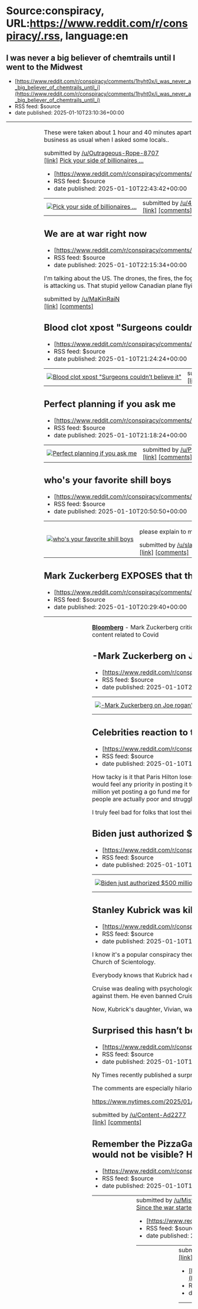 # Source:conspiracy, URL:https://www.reddit.com/r/conspiracy/.rss, language:en

## I was never a big believer of chemtrails until I went to the Midwest
 - [https://www.reddit.com/r/conspiracy/comments/1hyht0x/i_was_never_a_big_believer_of_chemtrails_until_i](https://www.reddit.com/r/conspiracy/comments/1hyht0x/i_was_never_a_big_believer_of_chemtrails_until_i)
 - RSS feed: $source
 - date published: 2025-01-10T23:10:36+00:00

<table> <tr><td> <a href="https://www.reddit.com/r/conspiracy/comments/1hyht0x/i_was_never_a_big_believer_of_chemtrails_until_i/"> <img src="https://b.thumbs.redditmedia.com/yYdDTcFQxGnwsFh8xlDFvEKgUFIuDsiU-ly3l5lXsmI.jpg" alt="I was never a big believer of chemtrails until I went to the Midwest" title="I was never a big believer of chemtrails until I went to the Midwest" /> </a> </td><td> <!-- SC_OFF --><div class="md"><p>These were taken about 1 hour and 40 minutes apart. The clouds created by the contrails were different than the natural clouds. This wasn’t a case of “clouds roll in and consume the contrail”, the contrail expanded until it turned into this grey hazy “cloud”. Seemed like business as usual when I asked some locals..</p> </div><!-- SC_ON --> &#32; submitted by &#32; <a href="https://www.reddit.com/user/Outrageous-Rope-8707"> /u/Outrageous-Rope-8707 </a> <br/> <span><a href="https://www.reddit.com/gallery/1hyht0x">[link]</a></span> &#32; <span><a href="https://www.red

## Pick your side of billionaires ...
 - [https://www.reddit.com/r/conspiracy/comments/1hyh751/pick_your_side_of_billionaires](https://www.reddit.com/r/conspiracy/comments/1hyh751/pick_your_side_of_billionaires)
 - RSS feed: $source
 - date published: 2025-01-10T22:43:42+00:00

<table> <tr><td> <a href="https://www.reddit.com/r/conspiracy/comments/1hyh751/pick_your_side_of_billionaires/"> <img src="https://preview.redd.it/1s9a1ietv8ce1.jpeg?width=640&amp;crop=smart&amp;auto=webp&amp;s=4548f4a27a25d9675bc6c78be8a2a46cea32cdba" alt="Pick your side of billionaires ... " title="Pick your side of billionaires ... " /> </a> </td><td> &#32; submitted by &#32; <a href="https://www.reddit.com/user/420Migo"> /u/420Migo </a> <br/> <span><a href="https://i.redd.it/1s9a1ietv8ce1.jpeg">[link]</a></span> &#32; <span><a href="https://www.reddit.com/r/conspiracy/comments/1hyh751/pick_your_side_of_billionaires/">[comments]</a></span> </td></tr></table>

## We are at war right now
 - [https://www.reddit.com/r/conspiracy/comments/1hygkfz/we_are_at_war_right_now](https://www.reddit.com/r/conspiracy/comments/1hygkfz/we_are_at_war_right_now)
 - RSS feed: $source
 - date published: 2025-01-10T22:15:34+00:00

<!-- SC_OFF --><div class="md"><p>I&#39;m talking about the US. The drones, the fires, the fog, factories burning, trains crashing, bridges collapsing, people sick all the time, orbs, and transgenders everywhere since Covid, suicides out of control. We are under mental, spiritual, and physical attack. The world is attacking us. That stupid yellow Canadian plane flying to the fires. War is always psychological first. It&#39;s orchestrated in a way so that you don&#39;t know it&#39;s happening.</p> </div><!-- SC_ON --> &#32; submitted by &#32; <a href="https://www.reddit.com/user/MaKinRaiN"> /u/MaKinRaiN </a> <br/> <span><a href="https://www.reddit.com/r/conspiracy/comments/1hygkfz/we_are_at_war_right_now/">[link]</a></span> &#32; <span><a href="https://www.reddit.com/r/conspiracy/comments/1hygkfz/we_are_at_war_right_now/">[comments]</a></span>

## Blood clot xpost "Surgeons couldn’t believe it"
 - [https://www.reddit.com/r/conspiracy/comments/1hyfecw/blood_clot_xpost_surgeons_couldnt_believe_it](https://www.reddit.com/r/conspiracy/comments/1hyfecw/blood_clot_xpost_surgeons_couldnt_believe_it)
 - RSS feed: $source
 - date published: 2025-01-10T21:24:24+00:00

<table> <tr><td> <a href="https://www.reddit.com/r/conspiracy/comments/1hyfecw/blood_clot_xpost_surgeons_couldnt_believe_it/"> <img src="https://preview.redd.it/m6g7c2thh8ce1.png?width=640&amp;crop=smart&amp;auto=webp&amp;s=0399e14139206664262af1bb47d7b040106d720c" alt="Blood clot xpost &quot;Surgeons couldn’t believe it&quot;" title="Blood clot xpost &quot;Surgeons couldn’t believe it&quot;" /> </a> </td><td> &#32; submitted by &#32; <a href="https://www.reddit.com/user/Ok_Oven3503"> /u/Ok_Oven3503 </a> <br/> <span><a href="https://i.redd.it/m6g7c2thh8ce1.png">[link]</a></span> &#32; <span><a href="https://www.reddit.com/r/conspiracy/comments/1hyfecw/blood_clot_xpost_surgeons_couldnt_believe_it/">[comments]</a></span> </td></tr></table>

## Perfect planning if you ask me
 - [https://www.reddit.com/r/conspiracy/comments/1hyf9ev/perfect_planning_if_you_ask_me](https://www.reddit.com/r/conspiracy/comments/1hyf9ev/perfect_planning_if_you_ask_me)
 - RSS feed: $source
 - date published: 2025-01-10T21:18:24+00:00

<table> <tr><td> <a href="https://www.reddit.com/r/conspiracy/comments/1hyf9ev/perfect_planning_if_you_ask_me/"> <img src="https://preview.redd.it/8dm59ablg8ce1.jpeg?width=640&amp;crop=smart&amp;auto=webp&amp;s=e04131af8475a1288ef4b1286dd6447cc7846b42" alt="Perfect planning if you ask me " title="Perfect planning if you ask me " /> </a> </td><td> &#32; submitted by &#32; <a href="https://www.reddit.com/user/Pixel-Princess-85"> /u/Pixel-Princess-85 </a> <br/> <span><a href="https://i.redd.it/8dm59ablg8ce1.jpeg">[link]</a></span> &#32; <span><a href="https://www.reddit.com/r/conspiracy/comments/1hyf9ev/perfect_planning_if_you_ask_me/">[comments]</a></span> </td></tr></table>

## who's your favorite shill boys
 - [https://www.reddit.com/r/conspiracy/comments/1hyem73/whos_your_favorite_shill_boys](https://www.reddit.com/r/conspiracy/comments/1hyem73/whos_your_favorite_shill_boys)
 - RSS feed: $source
 - date published: 2025-01-10T20:50:50+00:00

<table> <tr><td> <a href="https://www.reddit.com/r/conspiracy/comments/1hyem73/whos_your_favorite_shill_boys/"> <img src="https://preview.redd.it/e4z7k0job8ce1.jpeg?width=640&amp;crop=smart&amp;auto=webp&amp;s=48a71228c759af0733e868c88ee8e226a0669348" alt="who's your favorite shill boys " title="who's your favorite shill boys " /> </a> </td><td> <!-- SC_OFF --><div class="md"><p>please explain to me why any of these people are not controlled opposition or are they CIA white hats.</p> </div><!-- SC_ON --> &#32; submitted by &#32; <a href="https://www.reddit.com/user/slaykingr"> /u/slaykingr </a> <br/> <span><a href="https://i.redd.it/e4z7k0job8ce1.jpeg">[link]</a></span> &#32; <span><a href="https://www.reddit.com/r/conspiracy/comments/1hyem73/whos_your_favorite_shill_boys/">[comments]</a></span> </td></tr></table>

## Mark Zuckerberg EXPOSES that the Biden administration pressured Facebook to censor posts on vaccine side effects.
 - [https://www.reddit.com/r/conspiracy/comments/1hye3zg/mark_zuckerberg_exposes_that_the_biden](https://www.reddit.com/r/conspiracy/comments/1hye3zg/mark_zuckerberg_exposes_that_the_biden)
 - RSS feed: $source
 - date published: 2025-01-10T20:29:40+00:00

<table> <tr><td> <a href="https://www.reddit.com/r/conspiracy/comments/1hye3zg/mark_zuckerberg_exposes_that_the_biden/"> <img src="https://preview.redd.it/hg57yrgw78ce1.jpeg?width=640&amp;crop=smart&amp;auto=webp&amp;s=8c5a3b2192078757ab6c9f4988940b441e9b0684" alt="Mark Zuckerberg EXPOSES that the Biden administration pressured Facebook to censor posts on vaccine side effects." title="Mark Zuckerberg EXPOSES that the Biden administration pressured Facebook to censor posts on vaccine side effects." /> </a> </td><td> <!-- SC_OFF --><div class="md"><p><a href="https://archive.is/qctiG"><strong>Bloomberg</strong></a> - Mark Zuckerberg criticized the Biden administration during a <a href="https://youtu.be/nONHwzt7fCk?si=Pq9OI5gg7ifqpI_D">conversation</a> with podcaster Joe Rogan, claiming the administration would “scream” and “curse” at <a href="https://en.m.wikipedia.org/wiki/Meta_Platforms">Meta Platforms Inc.</a> employees amid discussions about how to moderate content related to Covid

## -Mark Zuckerberg on Joe rogan's podcast : They asked us to delete anyone who said the vaccine could have side effects.
 - [https://www.reddit.com/r/conspiracy/comments/1hydymk/mark_zuckerberg_on_joe_rogans_podcast_they_asked](https://www.reddit.com/r/conspiracy/comments/1hydymk/mark_zuckerberg_on_joe_rogans_podcast_they_asked)
 - RSS feed: $source
 - date published: 2025-01-10T20:23:37+00:00

<table> <tr><td> <a href="https://www.reddit.com/r/conspiracy/comments/1hydymk/mark_zuckerberg_on_joe_rogans_podcast_they_asked/"> <img src="https://preview.redd.it/3icl45lo68ce1.jpeg?width=640&amp;crop=smart&amp;auto=webp&amp;s=3a893d9de1f471688efcff01b73cf1c847af09b3" alt="-Mark Zuckerberg on Joe rogan's podcast : They asked us to delete anyone who said the vaccine could have side effects. " title="-Mark Zuckerberg on Joe rogan's podcast : They asked us to delete anyone who said the vaccine could have side effects. " /> </a> </td><td> &#32; submitted by &#32; <a href="https://www.reddit.com/user/KindlySleep4645"> /u/KindlySleep4645 </a> <br/> <span><a href="https://i.redd.it/3icl45lo68ce1.jpeg">[link]</a></span> &#32; <span><a href="https://www.reddit.com/r/conspiracy/comments/1hydymk/mark_zuckerberg_on_joe_rogans_podcast_they_asked/">[comments]</a></span> </td></tr></table>

## Celebrities reaction to the LA fires is quite frankly disgusting.
 - [https://www.reddit.com/r/conspiracy/comments/1hycw0h/celebrities_reaction_to_the_la_fires_is_quite](https://www.reddit.com/r/conspiracy/comments/1hycw0h/celebrities_reaction_to_the_la_fires_is_quite)
 - RSS feed: $source
 - date published: 2025-01-10T19:38:36+00:00

<!-- SC_OFF --><div class="md"><p>How tacky is it that Paris Hilton loses her home and edits the video to have some cringe sad piano music to post to the entire internet? Like, I’m sorry if I lost everything to the fire including my job, all my belongings, and my house, etc. I don’t think I would feel any priority in posting it to the internet. It’s disgusting because she’s acting as if she can’t just buy another home. Other people don’t have that luxury so I find it so insensitive. Or how there’s an actor Mandy Moore having a net worth of 14 million yet posting a go fund me for her family… I’m sorry but you have millions of dollars and you’re going to ask the public to donate to your family? Why don’t you just donate money yourself? I find it a lot better to go donate to go fund me’s where people are actually poor and struggling.</p> <p>I truly feel bad for folks that lost their homes and belongings but I can’t help but feel zero empathy for the rich. For them they can rebuild and c

## Biden just authorized $500 million in aid to Californians who lost everything in the fires. Just joking. That was for Ukraine.
 - [https://www.reddit.com/r/conspiracy/comments/1hyaxgu/biden_just_authorized_500_million_in_aid_to](https://www.reddit.com/r/conspiracy/comments/1hyaxgu/biden_just_authorized_500_million_in_aid_to)
 - RSS feed: $source
 - date published: 2025-01-10T18:17:39+00:00

<table> <tr><td> <a href="https://www.reddit.com/r/conspiracy/comments/1hyaxgu/biden_just_authorized_500_million_in_aid_to/"> <img src="https://preview.redd.it/eg699f54e7ce1.jpeg?width=640&amp;crop=smart&amp;auto=webp&amp;s=8a47898095a4a13ab3629e878533f769312f1198" alt="Biden just authorized $500 million in aid to Californians who lost everything in the fires. Just joking. That was for Ukraine." title="Biden just authorized $500 million in aid to Californians who lost everything in the fires. Just joking. That was for Ukraine." /> </a> </td><td> &#32; submitted by &#32; <a href="https://www.reddit.com/user/Flimsy_Control4506"> /u/Flimsy_Control4506 </a> <br/> <span><a href="https://i.redd.it/eg699f54e7ce1.jpeg">[link]</a></span> &#32; <span><a href="https://www.reddit.com/r/conspiracy/comments/1hyaxgu/biden_just_authorized_500_million_in_aid_to/">[comments]</a></span> </td></tr></table>

## Stanley Kubrick was killed by The Church of Scientology for his treatment of Tom Cruise in the making of "Eyes Wide Shut"
 - [https://www.reddit.com/r/conspiracy/comments/1hyanks/stanley_kubrick_was_killed_by_the_church_of](https://www.reddit.com/r/conspiracy/comments/1hyanks/stanley_kubrick_was_killed_by_the_church_of)
 - RSS feed: $source
 - date published: 2025-01-10T18:06:16+00:00

<!-- SC_OFF --><div class="md"><p>I know it&#39;s a popular conspiracy theory that Kubrick was killed by the Illuminati for revealing too many secrets in this movie, but I just got done listening to the &quot;What Went Wrong&quot; podcast and it got me thinking that Kubrick made an enemy of The Church of Scientology. </p> <p>Everybody knows that Kubrick had extreme methods when it came to getting the perfect take, the most notable being Shelly Duvall in &quot; The Shining&quot; but it sounds like nobody had it worse that Tom Cruise. </p> <p>Cruise was dealing with psychological warfare on the set. He regularly had to shoot 70-100 times for a single take during this movie. Kubrick manipulated Kidman and Cruise (married at the time) to reveal their marital secrets so he could use it against them. He even banned Cruise from the set during Nicole Kidman&#39;s sex scenes, and even forbade Kidman to talk about her sex scenes. </p> <p>Now, Kubrick&#39;s daughter, Vivian, was hired to score 

## Surprised this hasn’t been posted. Turns out fluoride is now “officially” toxic
 - [https://www.reddit.com/r/conspiracy/comments/1hy9uil/surprised_this_hasnt_been_posted_turns_out](https://www.reddit.com/r/conspiracy/comments/1hy9uil/surprised_this_hasnt_been_posted_turns_out)
 - RSS feed: $source
 - date published: 2025-01-10T17:33:04+00:00

<!-- SC_OFF --><div class="md"><p>Ny Times recently published a surprisingly candid article about fluoride and the serious dangers to health and IQ. Nice to know the government has officially been poisoning and lowering American IQs for many decades. Kind of explains a lot. </p> <p>The comments are especially hilarious. It might poison children’s brains, “but what about their teeth!?!”</p> <p><a href="https://www.nytimes.com/2025/01/08/health/fluoride-children-iq.html?smid=url-share">https://www.nytimes.com/2025/01/08/health/fluoride-children-iq.html?smid=url-share</a></p> </div><!-- SC_ON --> &#32; submitted by &#32; <a href="https://www.reddit.com/user/Content-Ad2277"> /u/Content-Ad2277 </a> <br/> <span><a href="https://www.reddit.com/r/conspiracy/comments/1hy9uil/surprised_this_hasnt_been_posted_turns_out/">[link]</a></span> &#32; <span><a href="https://www.reddit.com/r/conspiracy/comments/1hy9uil/surprised_this_hasnt_been_posted_turns_out/">[comments]</a></span>

## Remember the PizzaGate guy who shot up Comet Ping Pong? He miraculously shot the server hard drive on the day they rotated the camera angles so he would not be visible? He was shot and killed last night by police during a traffic stop.
 - [https://www.reddit.com/r/conspiracy/comments/1hy98yo/remember_the_pizzagate_guy_who_shot_up_comet_ping](https://www.reddit.com/r/conspiracy/comments/1hy98yo/remember_the_pizzagate_guy_who_shot_up_comet_ping)
 - RSS feed: $source
 - date published: 2025-01-10T17:08:10+00:00

<table> <tr><td> <a href="https://www.reddit.com/r/conspiracy/comments/1hy98yo/remember_the_pizzagate_guy_who_shot_up_comet_ping/"> <img src="https://external-preview.redd.it/rHqxBJQW3RDf3ymknuH_jo94El0UQayk-EK4Nw-w5KM.jpg?width=640&amp;crop=smart&amp;auto=webp&amp;s=e427f249ec0c8229f3f99df005bb912fe1c965ab" alt="Remember the PizzaGate guy who shot up Comet Ping Pong? He miraculously shot the server hard drive on the day they rotated the camera angles so he would not be visible? He was shot and killed last night by police during a traffic stop." title="Remember the PizzaGate guy who shot up Comet Ping Pong? He miraculously shot the server hard drive on the day they rotated the camera angles so he would not be visible? He was shot and killed last night by police during a traffic stop." /> </a> </td><td> &#32; submitted by &#32; <a href="https://www.reddit.com/user/MisterRogers12"> /u/MisterRogers12 </a> <br/> <span><a href="https://justthenews.com/government/local/gunman-convicted-piz

## Since the war started, the Biden admin and the Congress have sent more than $106 billion in assistance to Ukraine ($70bn in military aid and $33bn in financial assistance). The photo is Los Angeles, not Kyiv
 - [https://www.reddit.com/r/conspiracy/comments/1hy933j/since_the_war_started_the_biden_admin_and_the](https://www.reddit.com/r/conspiracy/comments/1hy933j/since_the_war_started_the_biden_admin_and_the)
 - RSS feed: $source
 - date published: 2025-01-10T17:01:21+00:00

<table> <tr><td> <a href="https://www.reddit.com/r/conspiracy/comments/1hy933j/since_the_war_started_the_biden_admin_and_the/"> <img src="https://preview.redd.it/d85lypdl67ce1.jpeg?width=640&amp;crop=smart&amp;auto=webp&amp;s=0790a270f11abe14255e9ab5e51e1b83f39efa5d" alt="Since the war started, the Biden admin and the Congress have sent more than $106 billion in assistance to Ukraine ($70bn in military aid and $33bn in financial assistance). The photo is Los Angeles, not Kyiv" title="Since the war started, the Biden admin and the Congress have sent more than $106 billion in assistance to Ukraine ($70bn in military aid and $33bn in financial assistance). The photo is Los Angeles, not Kyiv" /> </a> </td><td> &#32; submitted by &#32; <a href="https://www.reddit.com/user/Reasonable_Mess_3327"> /u/Reasonable_Mess_3327 </a> <br/> <span><a href="https://i.redd.it/d85lypdl67ce1.jpeg">[link]</a></span> &#32; <span><a href="https://www.reddit.com/r/conspiracy/comments/1hy933j/since_the_war_sta

## Western NC, Maui, East Palestine - ranging from nothing to immense red tape to get any help, Los Angeles - 100% whatever they need for the next 6 months
 - [https://www.reddit.com/r/conspiracy/comments/1hy8za4/western_nc_maui_east_palestine_ranging_from](https://www.reddit.com/r/conspiracy/comments/1hy8za4/western_nc_maui_east_palestine_ranging_from)
 - RSS feed: $source
 - date published: 2025-01-10T16:56:51+00:00

<table> <tr><td> <a href="https://www.reddit.com/r/conspiracy/comments/1hy8za4/western_nc_maui_east_palestine_ranging_from/"> <img src="https://external-preview.redd.it/PnW9u7JUG63t1ilK-dmLgZ886e18W928zupyoEgZ8bo.jpg?width=640&amp;crop=smart&amp;auto=webp&amp;s=44f2bea5aed5fb0e243395299c18b571ed5fc520" alt="Western NC, Maui, East Palestine - ranging from nothing to immense red tape to get any help, Los Angeles - 100% whatever they need for the next 6 months " title="Western NC, Maui, East Palestine - ranging from nothing to immense red tape to get any help, Los Angeles - 100% whatever they need for the next 6 months " /> </a> </td><td> <!-- SC_OFF --><div class="md"><p>In western North Carolina, people about to get kicked out of hotels, waiting for FEMA to help them for now three months got a gracious 24 hours extension due to the storm before they’re kicked out into the subfreezing weather to join all the other thousands and thousands of people in tents, cars, and the luckier ones i

## Coincidence, right..
 - [https://www.reddit.com/r/conspiracy/comments/1hy89e9/coincidence_right](https://www.reddit.com/r/conspiracy/comments/1hy89e9/coincidence_right)
 - RSS feed: $source
 - date published: 2025-01-10T16:26:53+00:00

<table> <tr><td> <a href="https://www.reddit.com/r/conspiracy/comments/1hy89e9/coincidence_right/"> <img src="https://preview.redd.it/43kfko2l07ce1.jpeg?width=640&amp;crop=smart&amp;auto=webp&amp;s=2eddbc1103b246dac543b5fedf6a738541c56808" alt="Coincidence, right.." title="Coincidence, right.." /> </a> </td><td> &#32; submitted by &#32; <a href="https://www.reddit.com/user/Welshraven9"> /u/Welshraven9 </a> <br/> <span><a href="https://i.redd.it/43kfko2l07ce1.jpeg">[link]</a></span> &#32; <span><a href="https://www.reddit.com/r/conspiracy/comments/1hy89e9/coincidence_right/">[comments]</a></span> </td></tr></table>

## I don’t Know How It Started But Why It Started is Easy. SmartCity
 - [https://www.reddit.com/r/conspiracy/comments/1hy78h8/i_dont_know_how_it_started_but_why_it_started_is](https://www.reddit.com/r/conspiracy/comments/1hy78h8/i_dont_know_how_it_started_but_why_it_started_is)
 - RSS feed: $source
 - date published: 2025-01-10T15:42:41+00:00

<table> <tr><td> <a href="https://www.reddit.com/r/conspiracy/comments/1hy78h8/i_dont_know_how_it_started_but_why_it_started_is/"> <img src="https://a.thumbs.redditmedia.com/eQBv5lecBHzjOjiiBkLPTB1SQqCL97eNFhKb7T8fn54.jpg" alt="I don’t Know How It Started But Why It Started is Easy. SmartCity" title="I don’t Know How It Started But Why It Started is Easy. SmartCity" /> </a> </td><td> &#32; submitted by &#32; <a href="https://www.reddit.com/user/gringoswag20"> /u/gringoswag20 </a> <br/> <span><a href="https://www.reddit.com/gallery/1hy78h8">[link]</a></span> &#32; <span><a href="https://www.reddit.com/r/conspiracy/comments/1hy78h8/i_dont_know_how_it_started_but_why_it_started_is/">[comments]</a></span> </td></tr></table>

## I was wondering why none of these celebrities are kaybe crying on the news. Makes more sense.
 - [https://www.reddit.com/r/conspiracy/comments/1hy75o0/i_was_wondering_why_none_of_these_celebrities_are](https://www.reddit.com/r/conspiracy/comments/1hy75o0/i_was_wondering_why_none_of_these_celebrities_are)
 - RSS feed: $source
 - date published: 2025-01-10T15:39:22+00:00

<table> <tr><td> <a href="https://www.reddit.com/r/conspiracy/comments/1hy75o0/i_was_wondering_why_none_of_these_celebrities_are/"> <img src="https://preview.redd.it/t6s8ezv3s6ce1.jpeg?width=640&amp;crop=smart&amp;auto=webp&amp;s=54b3ac6a593078ff457f55fc7d30af321b61cc2e" alt="I was wondering why none of these celebrities are kaybe crying on the news. Makes more sense. " title="I was wondering why none of these celebrities are kaybe crying on the news. Makes more sense. " /> </a> </td><td> <!-- SC_OFF --><div class="md"><p>Supposedly, homes were targeted to go down in flames for the huge cover up. </p> </div><!-- SC_ON --> &#32; submitted by &#32; <a href="https://www.reddit.com/user/apadilla06apps"> /u/apadilla06apps </a> <br/> <span><a href="https://i.redd.it/t6s8ezv3s6ce1.jpeg">[link]</a></span> &#32; <span><a href="https://www.reddit.com/r/conspiracy/comments/1hy75o0/i_was_wondering_why_none_of_these_celebrities_are/">[comments]</a></span> </td></tr></table>

## Us taxes.
 - [https://www.reddit.com/r/conspiracy/comments/1hy709b/us_taxes](https://www.reddit.com/r/conspiracy/comments/1hy709b/us_taxes)
 - RSS feed: $source
 - date published: 2025-01-10T15:32:43+00:00

<table> <tr><td> <a href="https://www.reddit.com/r/conspiracy/comments/1hy709b/us_taxes/"> <img src="https://b.thumbs.redditmedia.com/kmZUXqSvsDmNgwvxPivuyNhChHhj0IGFDgbCmIm3aok.jpg" alt="Us taxes. " title="Us taxes. " /> </a> </td><td> <!-- SC_OFF --><div class="md"><p>I&#39;ve been seeing more and more videos of politicians saying how taxes are voluntary. Mostly via tiktok. I believe that&#39;s one of the reasons they are banning it. So that we stay dumb. </p> <p>Here is the federal statute and my local state one about not being able to be arrested for a debt. </p> <p>I&#39;m truly thinking of going zero exempt. Anyone else do so ??? </p> </div><!-- SC_ON --> &#32; submitted by &#32; <a href="https://www.reddit.com/user/JSD47st"> /u/JSD47st </a> <br/> <span><a href="https://www.reddit.com/gallery/1hy709b">[link]</a></span> &#32; <span><a href="https://www.reddit.com/r/conspiracy/comments/1hy709b/us_taxes/">[comments]</a></span> </td></tr></table>

## What's your thoughts on this?
 - [https://www.reddit.com/r/conspiracy/comments/1hy5882/whats_your_thoughts_on_this](https://www.reddit.com/r/conspiracy/comments/1hy5882/whats_your_thoughts_on_this)
 - RSS feed: $source
 - date published: 2025-01-10T14:11:15+00:00

<table> <tr><td> <a href="https://www.reddit.com/r/conspiracy/comments/1hy5882/whats_your_thoughts_on_this/"> <img src="https://preview.redd.it/mjir772ec6ce1.jpeg?width=640&amp;crop=smart&amp;auto=webp&amp;s=4ad44b9bc0cfe044075bc411ec396bdf48a42627" alt="What's your thoughts on this?" title="What's your thoughts on this?" /> </a> </td><td> &#32; submitted by &#32; <a href="https://www.reddit.com/user/ZING-GOD"> /u/ZING-GOD </a> <br/> <span><a href="https://i.redd.it/mjir772ec6ce1.jpeg">[link]</a></span> &#32; <span><a href="https://www.reddit.com/r/conspiracy/comments/1hy5882/whats_your_thoughts_on_this/">[comments]</a></span> </td></tr></table>

## Google and Microsoft donate $1m each to Trump’s inaugural fund
 - [https://www.reddit.com/r/conspiracy/comments/1hy4zz3/google_and_microsoft_donate_1m_each_to_trumps](https://www.reddit.com/r/conspiracy/comments/1hy4zz3/google_and_microsoft_donate_1m_each_to_trumps)
 - RSS feed: $source
 - date published: 2025-01-10T14:00:05+00:00

<table> <tr><td> <a href="https://www.reddit.com/r/conspiracy/comments/1hy4zz3/google_and_microsoft_donate_1m_each_to_trumps/"> <img src="https://external-preview.redd.it/gYtjrONDe72QCaa14LLVkeX9J0EoZahLn18F_m9DqUo.jpg?width=640&amp;crop=smart&amp;auto=webp&amp;s=a462db4eeb344fd7c95b2c7605a401207e67af65" alt="Google and Microsoft donate $1m each to Trump’s inaugural fund" title="Google and Microsoft donate $1m each to Trump’s inaugural fund" /> </a> </td><td> &#32; submitted by &#32; <a href="https://www.reddit.com/user/DoktorSigma"> /u/DoktorSigma </a> <br/> <span><a href="https://www.theguardian.com/technology/2025/jan/09/google-microsoft-donate-trump-inaugural-fund">[link]</a></span> &#32; <span><a href="https://www.reddit.com/r/conspiracy/comments/1hy4zz3/google_and_microsoft_donate_1m_each_to_trumps/">[comments]</a></span> </td></tr></table>

## They're at it again.
 - [https://www.reddit.com/r/conspiracy/comments/1hy4q45/theyre_at_it_again](https://www.reddit.com/r/conspiracy/comments/1hy4q45/theyre_at_it_again)
 - RSS feed: $source
 - date published: 2025-01-10T13:46:06+00:00

<table> <tr><td> <a href="https://www.reddit.com/r/conspiracy/comments/1hy4q45/theyre_at_it_again/"> <img src="https://preview.redd.it/84z0izhw76ce1.jpeg?width=640&amp;crop=smart&amp;auto=webp&amp;s=7c5da4de5a058483dba220ec9199983d21edbfa8" alt="They're at it again." title="They're at it again." /> </a> </td><td> <!-- SC_OFF --><div class="md"><p>Ritual fires? Wait till we figure out on how the dates possibly relate to it as a Satanic sacrifice.</p> <p>Also LA becoming a Smart City that they&#39;re building on top of it, is not a coincidence too.</p> </div><!-- SC_ON --> &#32; submitted by &#32; <a href="https://www.reddit.com/user/Inner-Title1994"> /u/Inner-Title1994 </a> <br/> <span><a href="https://i.redd.it/84z0izhw76ce1.jpeg">[link]</a></span> &#32; <span><a href="https://www.reddit.com/r/conspiracy/comments/1hy4q45/theyre_at_it_again/">[comments]</a></span> </td></tr></table>

## Coincidence?
 - [https://www.reddit.com/r/conspiracy/comments/1hy4as0/coincidence](https://www.reddit.com/r/conspiracy/comments/1hy4as0/coincidence)
 - RSS feed: $source
 - date published: 2025-01-10T13:23:35+00:00

<table> <tr><td> <a href="https://www.reddit.com/r/conspiracy/comments/1hy4as0/coincidence/"> <img src="https://b.thumbs.redditmedia.com/XUkIP9gx3vK0YGIwqUzVxL7OL4aM8162VXiHCiOlECs.jpg" alt="Coincidence?" title="Coincidence?" /> </a> </td><td> <!-- SC_OFF --><div class="md"><p>This was from another sub Reddit </p> </div><!-- SC_ON --> &#32; submitted by &#32; <a href="https://www.reddit.com/user/Plant_Life_95"> /u/Plant_Life_95 </a> <br/> <span><a href="https://www.reddit.com/gallery/1hy4as0">[link]</a></span> &#32; <span><a href="https://www.reddit.com/r/conspiracy/comments/1hy4as0/coincidence/">[comments]</a></span> </td></tr></table>

## Tucker Carlson Cuts out Part of Interview with Elon Musk
 - [https://www.reddit.com/r/conspiracy/comments/1hy3xvt/tucker_carlson_cuts_out_part_of_interview_with](https://www.reddit.com/r/conspiracy/comments/1hy3xvt/tucker_carlson_cuts_out_part_of_interview_with)
 - RSS feed: $source
 - date published: 2025-01-10T13:04:09+00:00

<table> <tr><td> <a href="https://www.reddit.com/r/conspiracy/comments/1hy3xvt/tucker_carlson_cuts_out_part_of_interview_with/"> <img src="https://preview.redd.it/a09m80we06ce1.jpeg?width=640&amp;crop=smart&amp;auto=webp&amp;s=4defe7000f4b4e7294e747e18677a4347cd3dafc" alt="Tucker Carlson Cuts out Part of Interview with Elon Musk" title="Tucker Carlson Cuts out Part of Interview with Elon Musk" /> </a> </td><td> <!-- SC_OFF --><div class="md"><p>In the original clip, elon musk&#39;s son says something along the lines of: &quot;We&#39;re in SpaceX and just quietly do whatever we want&quot;</p> <p>It was already very suspicious because kids at that age tend to repeat the things they hear from their parents. But cutting this part out of the video (especially a guy like Tucker who is supposedly &quot;anti establishment&quot;) is very ironic.</p> <p>Oh yeah, something else: What the f*ck is going on with elons eyes. You can watch the original clip on instagram, if you type in &quot;elon mu

## OI kindly leave our skies thank u
 - [https://www.reddit.com/r/conspiracy/comments/1hy3sh2/oi_kindly_leave_our_skies_thank_u](https://www.reddit.com/r/conspiracy/comments/1hy3sh2/oi_kindly_leave_our_skies_thank_u)
 - RSS feed: $source
 - date published: 2025-01-10T12:56:10+00:00

<table> <tr><td> <a href="https://www.reddit.com/r/conspiracy/comments/1hy3sh2/oi_kindly_leave_our_skies_thank_u/"> <img src="https://preview.redd.it/lyi8vwjzy5ce1.jpeg?width=640&amp;crop=smart&amp;auto=webp&amp;s=653d639110c0d1c357934f225a9da20a2fc7df3e" alt="OI kindly leave our skies thank u" title="OI kindly leave our skies thank u" /> </a> </td><td> <!-- SC_OFF --><div class="md"><p>X_X</p> </div><!-- SC_ON --> &#32; submitted by &#32; <a href="https://www.reddit.com/user/ann3onymous3"> /u/ann3onymous3 </a> <br/> <span><a href="https://i.redd.it/lyi8vwjzy5ce1.jpeg">[link]</a></span> &#32; <span><a href="https://www.reddit.com/r/conspiracy/comments/1hy3sh2/oi_kindly_leave_our_skies_thank_u/">[comments]</a></span> </td></tr></table>

## The image says it all, imho
 - [https://www.reddit.com/r/conspiracy/comments/1hy3kko/the_image_says_it_all_imho](https://www.reddit.com/r/conspiracy/comments/1hy3kko/the_image_says_it_all_imho)
 - RSS feed: $source
 - date published: 2025-01-10T12:43:17+00:00

<table> <tr><td> <a href="https://www.reddit.com/r/conspiracy/comments/1hy3kko/the_image_says_it_all_imho/"> <img src="https://preview.redd.it/hlwh06nlw5ce1.jpeg?width=320&amp;crop=smart&amp;auto=webp&amp;s=e4d4e81ed04d61f8174ac246d25159aedb69df0d" alt="The image says it all, imho" title="The image says it all, imho" /> </a> </td><td> &#32; submitted by &#32; <a href="https://www.reddit.com/user/Zooby444"> /u/Zooby444 </a> <br/> <span><a href="https://i.redd.it/hlwh06nlw5ce1.jpeg">[link]</a></span> &#32; <span><a href="https://www.reddit.com/r/conspiracy/comments/1hy3kko/the_image_says_it_all_imho/">[comments]</a></span> </td></tr></table>

## Hollywood didn’t burned down itself
 - [https://www.reddit.com/r/conspiracy/comments/1hy1iuf/hollywood_didnt_burned_down_itself](https://www.reddit.com/r/conspiracy/comments/1hy1iuf/hollywood_didnt_burned_down_itself)
 - RSS feed: $source
 - date published: 2025-01-10T10:29:14+00:00

<table> <tr><td> <a href="https://www.reddit.com/r/conspiracy/comments/1hy1iuf/hollywood_didnt_burned_down_itself/"> <img src="https://preview.redd.it/sibqeutr85ce1.jpeg?width=640&amp;crop=smart&amp;auto=webp&amp;s=77500cf9d06c855c8e9a3660d2ef5a59b14b162e" alt="Hollywood didn’t burned down itself " title="Hollywood didn’t burned down itself " /> </a> </td><td> <!-- SC_OFF --><div class="md"><p>Ss: Excellent timing just when things got a bit out of hand and “heated” </p> </div><!-- SC_ON --> &#32; submitted by &#32; <a href="https://www.reddit.com/user/bravesoul_s"> /u/bravesoul_s </a> <br/> <span><a href="https://i.redd.it/sibqeutr85ce1.jpeg">[link]</a></span> &#32; <span><a href="https://www.reddit.com/r/conspiracy/comments/1hy1iuf/hollywood_didnt_burned_down_itself/">[comments]</a></span> </td></tr></table>

## I just google LA smart city 2028!
 - [https://www.reddit.com/r/conspiracy/comments/1hy0rif/i_just_google_la_smart_city_2028](https://www.reddit.com/r/conspiracy/comments/1hy0rif/i_just_google_la_smart_city_2028)
 - RSS feed: $source
 - date published: 2025-01-10T09:32:33+00:00

<!-- SC_OFF --><div class="md"><p>So if you google 2028 smart city la it all makes sense why they burned down half the city and why most insurance companies written of brush fires from their policies few year back. A lot of people are got get screwed. A lot more are gonna have to leave and move and live somewhere else. There is no was people have money to build back houses. I wonder who is going to save LA and buy all this land to build back better. Its crazy out there. </p> </div><!-- SC_ON --> &#32; submitted by &#32; <a href="https://www.reddit.com/user/krs25252"> /u/krs25252 </a> <br/> <span><a href="https://www.reddit.com/r/conspiracy/comments/1hy0rif/i_just_google_la_smart_city_2028/">[link]</a></span> &#32; <span><a href="https://www.reddit.com/r/conspiracy/comments/1hy0rif/i_just_google_la_smart_city_2028/">[comments]</a></span>

## It's just been this way lately
 - [https://www.reddit.com/r/conspiracy/comments/1hy01tf/its_just_been_this_way_lately](https://www.reddit.com/r/conspiracy/comments/1hy01tf/its_just_been_this_way_lately)
 - RSS feed: $source
 - date published: 2025-01-10T08:37:50+00:00

<table> <tr><td> <a href="https://www.reddit.com/r/conspiracy/comments/1hy01tf/its_just_been_this_way_lately/"> <img src="https://preview.redd.it/l15k2qkwo4ce1.jpeg?width=320&amp;crop=smart&amp;auto=webp&amp;s=fbdad3aa0e3656323b787cd7897a308ed5de9410" alt="It's just been this way lately" title="It's just been this way lately" /> </a> </td><td> &#32; submitted by &#32; <a href="https://www.reddit.com/user/PenniesForTrade"> /u/PenniesForTrade </a> <br/> <span><a href="https://i.redd.it/l15k2qkwo4ce1.jpeg">[link]</a></span> &#32; <span><a href="https://www.reddit.com/r/conspiracy/comments/1hy01tf/its_just_been_this_way_lately/">[comments]</a></span> </td></tr></table>

## All you need to know
 - [https://www.reddit.com/r/conspiracy/comments/1hxzegw/all_you_need_to_know](https://www.reddit.com/r/conspiracy/comments/1hxzegw/all_you_need_to_know)
 - RSS feed: $source
 - date published: 2025-01-10T07:48:34+00:00

<table> <tr><td> <a href="https://www.reddit.com/r/conspiracy/comments/1hxzegw/all_you_need_to_know/"> <img src="https://preview.redd.it/018m6i44g4ce1.jpeg?width=640&amp;crop=smart&amp;auto=webp&amp;s=7a6bb137403596bf7e8bd2829c8a8142f30a7631" alt="All you need to know" title="All you need to know" /> </a> </td><td> &#32; submitted by &#32; <a href="https://www.reddit.com/user/Latch2992"> /u/Latch2992 </a> <br/> <span><a href="https://i.redd.it/018m6i44g4ce1.jpeg">[link]</a></span> &#32; <span><a href="https://www.reddit.com/r/conspiracy/comments/1hxzegw/all_you_need_to_know/">[comments]</a></span> </td></tr></table>

## Instagram removed my comment pertaining to smart cities
 - [https://www.reddit.com/r/conspiracy/comments/1hxypf1/instagram_removed_my_comment_pertaining_to_smart](https://www.reddit.com/r/conspiracy/comments/1hxypf1/instagram_removed_my_comment_pertaining_to_smart)
 - RSS feed: $source
 - date published: 2025-01-10T06:57:02+00:00

<table> <tr><td> <a href="https://www.reddit.com/r/conspiracy/comments/1hxypf1/instagram_removed_my_comment_pertaining_to_smart/"> <img src="https://preview.redd.it/9qemya4x64ce1.jpeg?width=640&amp;crop=smart&amp;auto=webp&amp;s=25a9301ee5e3833cc3a67aba38ad45c78c349ea4" alt="Instagram removed my comment pertaining to smart cities " title="Instagram removed my comment pertaining to smart cities " /> </a> </td><td> <!-- SC_OFF --><div class="md"><p>Somebody had left a comment “they’re not gonna make smart cities” so I had replied with a YouTube link to a video titled: LA’s Smart City Strategy - SmartLA 2028. A video posted by LA CityView35 where Ted Ross, the chief information officer, discusses their plans to build to smart cities by 2028 in time for the 2028 Olympics that will be hosted in LA. My comment was removed because it “may try to get likes, follows, shares or video views in a misleading way”. Obviously it’s an infringement on our first amendment rights, but it’s Instagrams p

## Mel Gibson: "I don't know why Fauci is still walking around? I listened to the RFK Jr book on Fauci driving up to San Francisco. It gave me road rage." Joe Rogan: "They kept that book off of bestseller lists. It was censored... That's when I found out bestseller lists are actually paid lists."
 - [https://www.reddit.com/r/conspiracy/comments/1hxwlb5/mel_gibson_i_dont_know_why_fauci_is_still_walking](https://www.reddit.com/r/conspiracy/comments/1hxwlb5/mel_gibson_i_dont_know_why_fauci_is_still_walking)
 - RSS feed: $source
 - date published: 2025-01-10T04:42:57+00:00

<table> <tr><td> <a href="https://www.reddit.com/r/conspiracy/comments/1hxwlb5/mel_gibson_i_dont_know_why_fauci_is_still_walking/"> <img src="https://external-preview.redd.it/rvjM8-SSt1UOhOZ460SkDDpKaytX9rNLq2H2k56PzzQ.jpg?width=640&amp;crop=smart&amp;auto=webp&amp;s=7b6abecf489411c95e50fdd3b73891aa39994e54" alt="Mel Gibson: &quot;I don't know why Fauci is still walking around? I listened to the RFK Jr book on Fauci driving up to San Francisco. It gave me road rage.&quot; Joe Rogan: &quot;They kept that book off of bestseller lists. It was censored... That's when I found out bestseller lists are actually paid lists.&quot;" title="Mel Gibson: &quot;I don't know why Fauci is still walking around? I listened to the RFK Jr book on Fauci driving up to San Francisco. It gave me road rage.&quot; Joe Rogan: &quot;They kept that book off of bestseller lists. It was censored... That's when I found out bestseller lists are actually paid lists.&quot;" /> </a> </td><td> &#32; submitted by &#32; <

## Quick! Quick! Burn down California to take everyone's attention away from... he who's name shall not be mentioned...
 - [https://www.reddit.com/r/conspiracy/comments/1hxvys0/quick_quick_burn_down_california_to_take](https://www.reddit.com/r/conspiracy/comments/1hxvys0/quick_quick_burn_down_california_to_take)
 - RSS feed: $source
 - date published: 2025-01-10T04:05:32+00:00

<!-- SC_OFF --><div class="md"><p>Why is nobody talking about the guy who blew up the Cybertruck? Or the email he sent 2 days beforehand to Shawn Ryan, Sam shoemate and multiple others. </p> <p>Why is nobody taking about how he somehow shot himself in the <em>back</em> of the head with a fucking Desert Eagle! </p> <p>Anyone on here ever held a fucking Desert Eagle? Give me a break.</p> <p>Or how about that there was no forensic evidence that the fucking Desert Eagle even went off in the truck? When a FUCKING DESERT EAGLE goes off, there&#39;s forensic evidence of it in the next area code!</p> <p>I&#39;ll say his name, it was Matthew livelsberger. And he blew the biggest fucking whistle since Edward Snowden. And I&#39;ll tell you why nobody&#39;s talking about it, cause it&#39;s being memory hole&#39;d. Like all the other secrets they try to keep. </p> <p>The fire is conveniently destroying evidence while clearing real estate for the great reset, sure I&#39;ll buy that. But it&#39;s t

## There must be something behind the scene, either distraction or testing something
 - [https://www.reddit.com/r/conspiracy/comments/1hxvs9z/there_must_be_something_behind_the_scene_either](https://www.reddit.com/r/conspiracy/comments/1hxvs9z/there_must_be_something_behind_the_scene_either)
 - RSS feed: $source
 - date published: 2025-01-10T03:55:09+00:00

<table> <tr><td> <a href="https://www.reddit.com/r/conspiracy/comments/1hxvs9z/there_must_be_something_behind_the_scene_either/"> <img src="https://preview.redd.it/ggtcpbyga3ce1.jpeg?width=640&amp;crop=smart&amp;auto=webp&amp;s=bb04e7313a17d734d02f6a8e56283d6e80d8856b" alt="There must be something behind the scene, either distraction or testing something " title="There must be something behind the scene, either distraction or testing something " /> </a> </td><td> <!-- SC_OFF --><div class="md"><p>How is this possible?<br/> Is this same what happened in Hawaii or what it is? There is definitely something that we either don&#39;t need to know or something big is about to happen </p> </div><!-- SC_ON --> &#32; submitted by &#32; <a href="https://www.reddit.com/user/NiceGuy373"> /u/NiceGuy373 </a> <br/> <span><a href="https://i.redd.it/ggtcpbyga3ce1.jpeg">[link]</a></span> &#32; <span><a href="https://www.reddit.com/r/conspiracy/comments/1hxvs9z/there_must_be_something_behind_the_scene_e

## Using salt water to put out the California fires is salting the Earth
 - [https://www.reddit.com/r/conspiracy/comments/1hxvfee/using_salt_water_to_put_out_the_california_fires](https://www.reddit.com/r/conspiracy/comments/1hxvfee/using_salt_water_to_put_out_the_california_fires)
 - RSS feed: $source
 - date published: 2025-01-10T03:35:32+00:00

<!-- SC_OFF --><div class="md"><p>For those that don&#39;t know salting the earth basically involves the practice of spreading salt over the soil to make is inhospitable to vegetation. It was used by ancient empires quite extensively after razing an enemy city to prevent food from being grown in the area. </p> <p>One of the most well known effects of salted earth is the ancient city of Soddom, it isn&#39;t known who, what, or how the city was salted (of course excluding people who interpret the Bible literally) but we know it was, and ever since the soil has been incapable of sustaining vegetation.</p> <p>Anyways California has started using sea water to fight the fires - which seems to be the only option because there is no alternative source of water - but I can&#39;t help but think this may cause near permanent damage to the environment around LA.</p> <p>Tldr; california is salting the earth to stop the fires.</p> </div><!-- SC_ON --> &#32; submitted by &#32; <a href="https://www.

## He's one of them, like it or not.
 - [https://www.reddit.com/r/conspiracy/comments/1hxvf30/hes_one_of_them_like_it_or_not](https://www.reddit.com/r/conspiracy/comments/1hxvf30/hes_one_of_them_like_it_or_not)
 - RSS feed: $source
 - date published: 2025-01-10T03:35:05+00:00

<table> <tr><td> <a href="https://www.reddit.com/r/conspiracy/comments/1hxvf30/hes_one_of_them_like_it_or_not/"> <img src="https://preview.redd.it/3ar3v2zv63ce1.png?width=640&amp;crop=smart&amp;auto=webp&amp;s=685201e0062daf9f30cd398184f63efdf44760e9" alt="He's one of them, like it or not. " title="He's one of them, like it or not. " /> </a> </td><td> &#32; submitted by &#32; <a href="https://www.reddit.com/user/kingrobin"> /u/kingrobin </a> <br/> <span><a href="https://i.redd.it/3ar3v2zv63ce1.png">[link]</a></span> &#32; <span><a href="https://www.reddit.com/r/conspiracy/comments/1hxvf30/hes_one_of_them_like_it_or_not/">[comments]</a></span> </td></tr></table>

## Rep. Buddy Carter has just introduced a bill to Abolish the IRS and the Federal Income Tax.
 - [https://www.reddit.com/r/conspiracy/comments/1hxuom6/rep_buddy_carter_has_just_introduced_a_bill_to](https://www.reddit.com/r/conspiracy/comments/1hxuom6/rep_buddy_carter_has_just_introduced_a_bill_to)
 - RSS feed: $source
 - date published: 2025-01-10T02:56:13+00:00

<table> <tr><td> <a href="https://www.reddit.com/r/conspiracy/comments/1hxuom6/rep_buddy_carter_has_just_introduced_a_bill_to/"> <img src="https://external-preview.redd.it/UBGoUm-UH1f3c38J27efvR6N06DK2mWFkQvdktbA7JA.jpg?width=640&amp;crop=smart&amp;auto=webp&amp;s=e58e5202959a041501cfa92d785b2e386990e162" alt="Rep. Buddy Carter has just introduced a bill to Abolish the IRS and the Federal Income Tax." title="Rep. Buddy Carter has just introduced a bill to Abolish the IRS and the Federal Income Tax." /> </a> </td><td> &#32; submitted by &#32; <a href="https://www.reddit.com/user/Orangutan"> /u/Orangutan </a> <br/> <span><a href="https://imgur.com/a/H6RD9vZ">[link]</a></span> &#32; <span><a href="https://www.reddit.com/r/conspiracy/comments/1hxuom6/rep_buddy_carter_has_just_introduced_a_bill_to/">[comments]</a></span> </td></tr></table>

## Trump on sitting next to President Obama: "It did look very friendly, I must say. ‘Boy, they look like 2 people like that each other.' — & we probably do."
 - [https://www.reddit.com/r/conspiracy/comments/1hxulmn/trump_on_sitting_next_to_president_obama_it_did](https://www.reddit.com/r/conspiracy/comments/1hxulmn/trump_on_sitting_next_to_president_obama_it_did)
 - RSS feed: $source
 - date published: 2025-01-10T02:51:59+00:00

<table> <tr><td> <a href="https://www.reddit.com/r/conspiracy/comments/1hxulmn/trump_on_sitting_next_to_president_obama_it_did/"> <img src="https://external-preview.redd.it/2R5B-p1-10u9LM8thJfhYVBTRJcLEQjmg25fHD8Aqio.jpg?width=640&amp;crop=smart&amp;auto=webp&amp;s=c11bfa23d133a442e4a1149f6382abbbccc9312e" alt="Trump on sitting next to President Obama: &quot;It did look very friendly, I must say. ‘Boy, they look like 2 people like that each other.' — &amp; we probably do.&quot;" title="Trump on sitting next to President Obama: &quot;It did look very friendly, I must say. ‘Boy, they look like 2 people like that each other.' — &amp; we probably do.&quot;" /> </a> </td><td> &#32; submitted by &#32; <a href="https://www.reddit.com/user/Orangutan"> /u/Orangutan </a> <br/> <span><a href="https://x.com/Breaking911/status/1877535883521323282">[link]</a></span> &#32; <span><a href="https://www.reddit.com/r/conspiracy/comments/1hxulmn/trump_on_sitting_next_to_president_obama_it_did/">[comments

## Did the government silence this person?
 - [https://www.reddit.com/r/conspiracy/comments/1hxuh63/did_the_government_silence_this_person](https://www.reddit.com/r/conspiracy/comments/1hxuh63/did_the_government_silence_this_person)
 - RSS feed: $source
 - date published: 2025-01-10T02:45:23+00:00

<table> <tr><td> <a href="https://www.reddit.com/r/conspiracy/comments/1hxuh63/did_the_government_silence_this_person/"> <img src="https://preview.redd.it/dnc162u0y2ce1.jpeg?width=640&amp;crop=smart&amp;auto=webp&amp;s=52157406d1dfcc0badabe9ca5379f41c35daadbf" alt="Did the government silence this person?" title="Did the government silence this person?" /> </a> </td><td> <!-- SC_OFF --><div class="md"><p>How much of this story do you think is true? Did this guy really go off the deepend or was he a plant?</p> </div><!-- SC_ON --> &#32; submitted by &#32; <a href="https://www.reddit.com/user/emptybinofnanas"> /u/emptybinofnanas </a> <br/> <span><a href="https://i.redd.it/dnc162u0y2ce1.jpeg">[link]</a></span> &#32; <span><a href="https://www.reddit.com/r/conspiracy/comments/1hxuh63/did_the_government_silence_this_person/">[comments]</a></span> </td></tr></table>

## One year ago today, tunnels were discovered under synagogues in NYC. Stained mattresses and baby high chairs were found inside. A year later, no real conclusions.
 - [https://www.reddit.com/r/conspiracy/comments/1hxsupk/one_year_ago_today_tunnels_were_discovered_under](https://www.reddit.com/r/conspiracy/comments/1hxsupk/one_year_ago_today_tunnels_were_discovered_under)
 - RSS feed: $source
 - date published: 2025-01-10T01:22:08+00:00

<table> <tr><td> <a href="https://www.reddit.com/r/conspiracy/comments/1hxsupk/one_year_ago_today_tunnels_were_discovered_under/"> <img src="https://preview.redd.it/8jmi2e56j2ce1.jpeg?width=640&amp;crop=smart&amp;auto=webp&amp;s=873e8b5ed1122529efa5d0ba9be06821e3c3c39d" alt="One year ago today, tunnels were discovered under synagogues in NYC. Stained mattresses and baby high chairs were found inside. A year later, no real conclusions." title="One year ago today, tunnels were discovered under synagogues in NYC. Stained mattresses and baby high chairs were found inside. A year later, no real conclusions." /> </a> </td><td> <!-- SC_OFF --><div class="md"><p><a href="https://archive.is/KhLLM"><strong>NY Times</strong></a> - An illegal tunnel beneath one of the most important religious sites in New York City was about 60 feet long and 8 feet across and was not sufficiently reinforced, compromising the stability of parts of two buildings, city officials said Wednesday.</p> <p>Inspectors fr

## Novak Djokovic believes that he was poisoned in Australia.
 - [https://www.reddit.com/r/conspiracy/comments/1hxsoti/novak_djokovic_believes_that_he_was_poisoned_in](https://www.reddit.com/r/conspiracy/comments/1hxsoti/novak_djokovic_believes_that_he_was_poisoned_in)
 - RSS feed: $source
 - date published: 2025-01-10T01:13:32+00:00

<table> <tr><td> <a href="https://www.reddit.com/r/conspiracy/comments/1hxsoti/novak_djokovic_believes_that_he_was_poisoned_in/"> <img src="https://preview.redd.it/cmb6vmhk91ce1.png?width=640&amp;crop=smart&amp;auto=webp&amp;s=1ba9f2e8c7c917e20451f452eb27b61d3d235601" alt="Novak Djokovic believes that he was poisoned in Australia." title="Novak Djokovic believes that he was poisoned in Australia." /> </a> </td><td> &#32; submitted by &#32; <a href="https://www.reddit.com/user/Orangutan"> /u/Orangutan </a> <br/> <span><a href="https://i.redd.it/cmb6vmhk91ce1.png">[link]</a></span> &#32; <span><a href="https://www.reddit.com/r/conspiracy/comments/1hxsoti/novak_djokovic_believes_that_he_was_poisoned_in/">[comments]</a></span> </td></tr></table>

## Insurers dropped fire coverage months before devaatating LA WILDFIRES. What causes insurance companies to withdraw?
 - [https://www.reddit.com/r/conspiracy/comments/1hxsnu2/insurers_dropped_fire_coverage_months_before](https://www.reddit.com/r/conspiracy/comments/1hxsnu2/insurers_dropped_fire_coverage_months_before)
 - RSS feed: $source
 - date published: 2025-01-10T01:12:03+00:00

<table> <tr><td> <a href="https://www.reddit.com/r/conspiracy/comments/1hxsnu2/insurers_dropped_fire_coverage_months_before/"> <img src="https://preview.redd.it/j3kla8w6h2ce1.png?width=320&amp;crop=smart&amp;auto=webp&amp;s=6c5c0beabc8b9a0d68a46463df6cc5969d8109fc" alt="Insurers dropped fire coverage months before devaatating LA WILDFIRES. What causes insurance companies to withdraw?" title="Insurers dropped fire coverage months before devaatating LA WILDFIRES. What causes insurance companies to withdraw?" /> </a> </td><td> &#32; submitted by &#32; <a href="https://www.reddit.com/user/MainBrief2189"> /u/MainBrief2189 </a> <br/> <span><a href="https://i.redd.it/j3kla8w6h2ce1.png">[link]</a></span> &#32; <span><a href="https://www.reddit.com/r/conspiracy/comments/1hxsnu2/insurers_dropped_fire_coverage_months_before/">[comments]</a></span> </td></tr></table>

## The left "Evil rich white old men are the problem" Also the left: Supports the ultimate boss of evil rich white old men
 - [https://www.reddit.com/r/conspiracy/comments/1hxs9p8/the_left_evil_rich_white_old_men_are_the_problem](https://www.reddit.com/r/conspiracy/comments/1hxs9p8/the_left_evil_rich_white_old_men_are_the_problem)
 - RSS feed: $source
 - date published: 2025-01-10T00:52:38+00:00

<table> <tr><td> <a href="https://www.reddit.com/r/conspiracy/comments/1hxs9p8/the_left_evil_rich_white_old_men_are_the_problem/"> <img src="https://preview.redd.it/thrl9pnwd2ce1.jpeg?width=640&amp;crop=smart&amp;auto=webp&amp;s=fcd042952e7520d30b94c8df3805c660c2da33a7" alt="The left &quot;Evil rich white old men are the problem&quot; Also the left: Supports the ultimate boss of evil rich white old men" title="The left &quot;Evil rich white old men are the problem&quot; Also the left: Supports the ultimate boss of evil rich white old men" /> </a> </td><td> &#32; submitted by &#32; <a href="https://www.reddit.com/user/420Migo"> /u/420Migo </a> <br/> <span><a href="https://i.redd.it/thrl9pnwd2ce1.jpeg">[link]</a></span> &#32; <span><a href="https://www.reddit.com/r/conspiracy/comments/1hxs9p8/the_left_evil_rich_white_old_men_are_the_problem/">[comments]</a></span> </td></tr></table>

## LGBT agenda
 - [https://www.reddit.com/r/conspiracy/comments/1hxrysi/lgbt_agenda](https://www.reddit.com/r/conspiracy/comments/1hxrysi/lgbt_agenda)
 - RSS feed: $source
 - date published: 2025-01-10T00:37:39+00:00

<!-- SC_OFF --><div class="md"><p>Now that we&#39;re here we can stop pretending LGBT is a naturally occuring movement pushed by ordinary people to ensure everyone is compassionate to one another. </p> <p>Does anyone see a blatant attempt of passive depopulation and the early stages of transhumanism, as we are slowly brainwashed into thinking humans are not in fact human but fully customizable avatars.</p> </div><!-- SC_ON --> &#32; submitted by &#32; <a href="https://www.reddit.com/user/Certain_University80"> /u/Certain_University80 </a> <br/> <span><a href="https://www.reddit.com/r/conspiracy/comments/1hxrysi/lgbt_agenda/">[link]</a></span> &#32; <span><a href="https://www.reddit.com/r/conspiracy/comments/1hxrysi/lgbt_agenda/">[comments]</a></span>

## Alex Jones claimed the wildfires in LA were raging out of control on purpose as part of a "globalist plot to wage economic warfare” In a now deleted tweet, Elon Musk responded by writing: "True"
 - [https://www.reddit.com/r/conspiracy/comments/1hxrpn3/alex_jones_claimed_the_wildfires_in_la_were](https://www.reddit.com/r/conspiracy/comments/1hxrpn3/alex_jones_claimed_the_wildfires_in_la_were)
 - RSS feed: $source
 - date published: 2025-01-10T00:25:24+00:00

<table> <tr><td> <a href="https://www.reddit.com/r/conspiracy/comments/1hxrpn3/alex_jones_claimed_the_wildfires_in_la_were/"> <img src="https://preview.redd.it/vrq1f68x82ce1.jpeg?width=640&amp;crop=smart&amp;auto=webp&amp;s=11d9c8065f0bd42bb56f1a3a853dbb2e00cb1fe8" alt="Alex Jones claimed the wildfires in LA were raging out of control on purpose as part of a &quot;globalist plot to wage economic warfare” In a now deleted tweet, Elon Musk responded by writing: &quot;True&quot; " title="Alex Jones claimed the wildfires in LA were raging out of control on purpose as part of a &quot;globalist plot to wage economic warfare” In a now deleted tweet, Elon Musk responded by writing: &quot;True&quot; " /> </a> </td><td> &#32; submitted by &#32; <a href="https://www.reddit.com/user/MainBrief2189"> /u/MainBrief2189 </a> <br/> <span><a href="https://i.redd.it/vrq1f68x82ce1.jpeg">[link]</a></span> &#32; <span><a href="https://www.reddit.com/r/conspiracy/comments/1hxrpn3/alex_jones_claimed_the_wild

